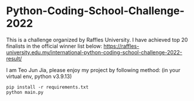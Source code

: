 # Python-Coding-School-Challenge-2022

This is a challenge organized by Raffles University. I have achieved top 20 finalists in the official winner list below:
https://raffles-university.edu.my/international-python-coding-school-challenge-2022-result/

I am Teo Jun Jia, please enjoy my project by following method: (in your virtual env, python v3.9.13)
```
pip install -r requirements.txt
python main.py
```
